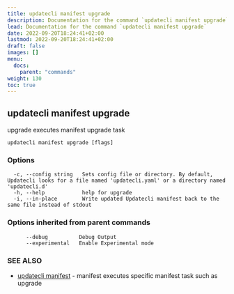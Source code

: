 ```yaml
---
title: updatecli manifest upgrade
description: Documentation for the command `updatecli manifest upgrade`
lead: Documentation for the command `updatecli manifest upgrade`
date: 2022-09-20T18:24:41+02:00
lastmod: 2022-09-20T18:24:41+02:00
draft: false
images: []
menu:
  docs:
    parent: "commands"
weight: 130
toc: true
---
```


## updatecli manifest upgrade

upgrade executes manifest upgrade task

```
updatecli manifest upgrade [flags]
```

### Options

```
  -c, --config string   Sets config file or directory. By default, Updatecli looks for a file named 'updatecli.yaml' or a directory named 'updatecli.d'
  -h, --help            help for upgrade
  -i, --in-place        Write updated Updatecli manifest back to the same file instead of stdout
```

### Options inherited from parent commands

```
      --debug          Debug Output
      --experimental   Enable Experimental mode
```

### SEE ALSO

* [updatecli manifest](/docs/commands/updatecli_manifest)	 - manifest executes specific manifest task such as upgrade

